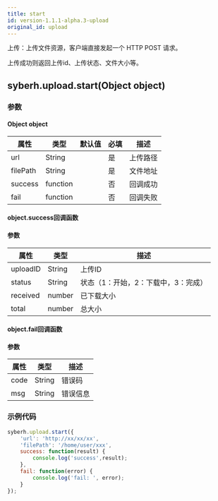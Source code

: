 ```yaml
---
title: start
id: version-1.1.1-alpha.3-upload
original_id: upload
---
```


上传：上传文件资源，客户端直接发起一个 HTTP POST 请求。

上传成功则返回上传id、上传状态、文件大小等。


## syberh.upload.start(Object object)
### 参数
#### Object object
| 属性     | 类型   | 默认值  |  必填 | 描述                         |
| ---------- | ------- | -------- | ---------------- | ---------------------------------- |
| url | String |  | 是 | 上传路径 |
| filePath | String |  | 是 | 文件地址 |
| success | function |  | 否 | 回调成功 |
| fail | function |  | 否 | 回调失败 |


#### object.success回调函数
#### 参数
| 属性 | 类型  | 描述 |
| -- | -- | -- |
| uploadID | String | 上传ID |
| status | String | 状态（1：开始，2：下载中，3：完成） |
| received | number | 已下载大小 |
| total | number | 总大小 |


#### object.fail回调函数
#### 参数
| 属性 | 类型  | 描述 |
| -- | -- | -- |
| code | String | 错误码 |
| msg | String  | 错误信息 |


### 示例代码
```javascript
syberh.upload.start({
    'url': 'http://xx/xx/xx',
    'filePath': '/home/user/xxx',
    success: function(result) {
        console.log('success',result);    
    },
    fail: function(error) {
        console.log('fail: ', error);
    }
});
```
